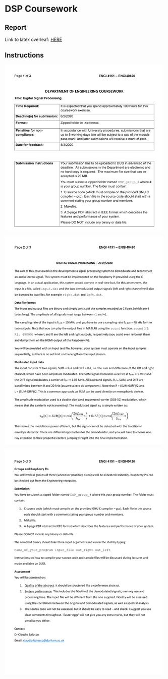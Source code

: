 # DSP Coursework 

## Report
Link to latex overleaf: [HERE](https://i.pinimg.com/originals/11/63/1f/11631f4663083360fe1b02269fb257c4.png)

## Instructions

![pg1](https://github.com/Francis-Gurr/DSP/blob/master/other/0001.jpg)

![pg2](https://github.com/Francis-Gurr/DSP/blob/master/other/0002.jpg)

![pg3](https://github.com/Francis-Gurr/DSP/blob/master/other/0003.jpg)
